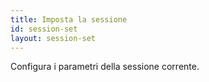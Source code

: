 ```yaml
---
title: Imposta la sessione
id: session-set
layout: session-set
---
```

Configura i parametri della sessione corrente.